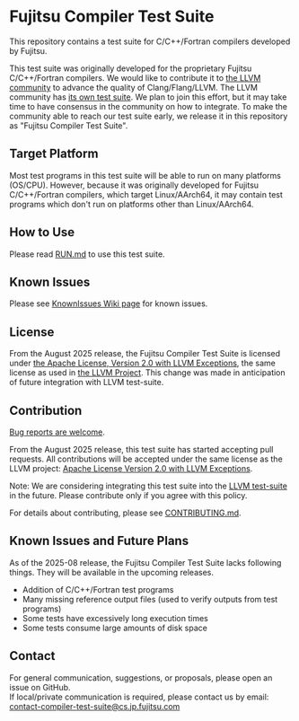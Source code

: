 # Fujitsu Compiler Test Suite


This repository contains a test suite for C/C++/Fortran compilers developed by Fujitsu.

This test suite was originally developed for the proprietary Fujitsu C/C++/Fortran compilers. We would like to contribute it to [the LLVM community](https://llvm.org/) to advance the quality of Clang/Flang/LLVM. The LLVM community has [its own test suite](https://github.com/llvm/llvm-test-suite/). We plan to join this effort, but it may take time to have consensus in the community on how to integrate. To make the community able to reach our test suite early, we release it in this repository as "Fujitsu Compiler Test Suite".

## Target Platform

Most test programs in this test suite will be able to run on many platforms (OS/CPU). However, because it was originally developed for Fujitsu C/C++/Fortran compilers, which target Linux/AArch64, it may contain test programs which don't run on platforms other than Linux/AArch64.

## How to Use

Please read [RUN.md](RUN.md) to use this test suite.

## Known Issues

Please see [KnownIssues Wiki page](https://github.com/fujitsu/compiler-test-suite/wiki/KnownIssues) for known issues.

## License

From the August 2025 release, the Fujitsu Compiler Test Suite is licensed under [the Apache License, Version 2.0 with LLVM Exceptions](https://github.com/llvm/llvm-project/blob/main/LICENSE.TXT), the same license as used in [the LLVM Project](https://github.com/llvm/llvm-project/). This change was made in anticipation of future integration with LLVM test-suite.


## Contribution

[Bug reports are welcome](https://github.com/fujitsu/compiler-test-suite/issues).

From the August 2025 release, this test suite has started accepting pull requests. All contributions will be accepted under the same license as the LLVM project: [Apache License Version 2.0 with LLVM Exceptions](https://github.com/llvm/llvm-project/blob/main/LICENSE.TXT).

Note: We are considering integrating this test suite into the [LLVM test-suite](https://github.com/llvm/llvm-test-suite) in the future. Please contribute only if you agree with this policy.

For details about contributing, please see [CONTRIBUTING.md](CONTRIBUTING.md).


## Known Issues and Future Plans

As of the 2025-08 release, the Fujitsu Compiler Test Suite lacks following things. They will be available in the upcoming releases.

- Addition of C/C++/Fortran test programs
- Many missing reference output files (used to verify outputs from test programs)
- Some tests have excessively long execution times
- Some tests consume large amounts of disk space


## Contact
For general communication, suggestions, or proposals, please open an issue on GitHub.  
If local/private communication is required, please contact us by email:  
contact-compiler-test-suite@cs.jp.fujitsu.com

